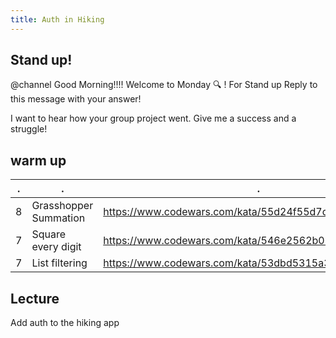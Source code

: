 ```yaml
---
title: Auth in Hiking
---
```


## Stand up!

@channel Good Morning!!!! Welcome to Monday :mag: ! For Stand up Reply to this message with your answer!

I want to hear how your group project went. Give me a success and a struggle!

## warm up

| .   | .                     | .                                                      |
| --- | --------------------- | ------------------------------------------------------ |
| 8   | Grasshopper Summation | https://www.codewars.com/kata/55d24f55d7dd296eb9000030 |
| 7   | Square every digit    | https://www.codewars.com/kata/546e2562b03326a88e000020 |
| 7   | List filtering        | https://www.codewars.com/kata/53dbd5315a3c69eed20002dd |

## Lecture

Add auth to the hiking app
